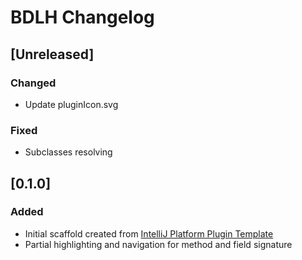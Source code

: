 <!-- Keep a Changelog guide -> https://keepachangelog.com -->

# BDLH Changelog

## [Unreleased]
### Changed
- Update pluginIcon.svg

### Fixed
- Subclasses resolving

## [0.1.0]
### Added
- Initial scaffold created from [IntelliJ Platform Plugin Template](https://github.com/JetBrains/intellij-platform-plugin-template)
- Partial highlighting and navigation for method and field signature

